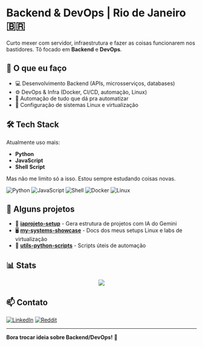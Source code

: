 # **Backend & DevOps** | Rio de Janeiro 🇧🇷

Curto mexer com servidor, infraestrutura e fazer as coisas funcionarem nos bastidores. Tô focado em **Backend** e **DevOps**.

## 🎯 O que eu faço

- 💻 Desenvolvimento Backend (APIs, microsserviços, databases)
- ⚙️ DevOps & Infra (Docker, CI/CD, automação, Linux)
- 🔧 Automação de tudo que dá pra automatizar
- 🐧 Configuração de sistemas Linux e virtualização

## 🛠️ Tech Stack

Atualmente uso mais:
- **Python**
- **JavaScript**
- **Shell Script**

Mas não me limito só a isso. Estou sempre estudando coisas novas.


![Python](https://img.shields.io/badge/Python-3776AB?style=flat-square&logo=python&logoColor=white)
![JavaScript](https://img.shields.io/badge/JavaScript-F7DF1E?style=flat-square&logo=javascript&logoColor=black)
![Shell](https://img.shields.io/badge/Shell-121011?style=flat-square&logo=gnu-bash&logoColor=white)
![Docker](https://img.shields.io/badge/Docker-2496ED?style=flat-square&logo=docker&logoColor=white)
![Linux](https://img.shields.io/badge/Linux-FCC624?style=flat-square&logo=linux&logoColor=black)

## 📂 Alguns projetos

- 🤖 **[iaprojeto-setup](https://github.com/montezuma-p/iaprojeto-setup)** - Gera estrutura de projetos com IA do Gemini
- 🖥️ **[my-systems-showcase](https://github.com/montezuma-p/my-systems-showcase)** - Docs dos meus setups Linux e labs de virtualização
- 🔧 **[utils-python-scripts](https://github.com/montezuma-p/utils-python-scripts)** - Scripts úteis de automação

## 📊 Stats

<div align="center">

![](https://github-readme-stats.vercel.app/api/top-langs/?username=montezuma-p&layout=compact&theme=tokyonight&hide_border=true)

</div>

## 📫 Contato

[![LinkedIn](https://img.shields.io/badge/-LinkedIn-0077B5?style=flat-square&logo=linkedin&logoColor=white)](https://www.linkedin.com/in/montezuma-p/)
[![Reddit](https://img.shields.io/badge/-Reddit-FF4500?style=flat-square&logo=reddit&logoColor=white)](https://www.reddit.com/u/montezuma-p/s/J0TNbbzZaC)

---

**Bora trocar ideia sobre Backend/DevOps!** 🚀
